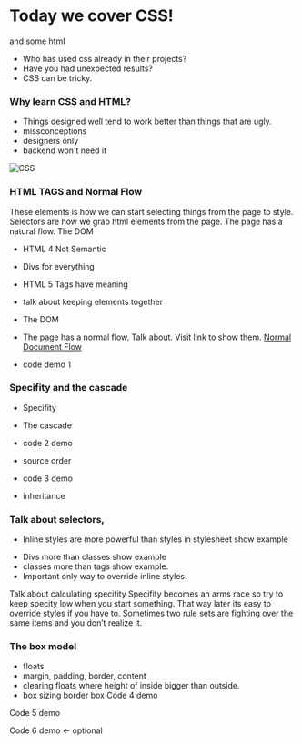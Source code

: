 #  Today we cover CSS!
and some html

* Who has used css already in their projects? 
* Have you had unexpected results?
* CSS can be tricky. 


### Why learn CSS and HTML? 
* Things designed well tend to work better than things that are ugly. 
* missconceptions
* designers only
* backend won't need it

![CSS](https://media.giphy.com/media/KTKhCXdelZg5y/giphy.gif)

### HTML TAGS and Normal Flow
These elements is how we can start selecting things from the page to style. 
Selectors are how we grab html elements from the page.
The page has a natural flow. 
The DOM

* HTML 4 Not Semantic 
* Divs for everything

* HTML 5 Tags have meaning

* talk about keeping elements together
* The DOM


* The page has a normal flow.  Talk about. Visit link to show them.
[Normal Document Flow](https://developer.mozilla.org/en-US/docs/Learn/CSS/CSS_layout/Normal_Flow)

* code demo 1


### Specifity and the cascade
* Specifity
- The cascade
 
- code 2 demo 

- source order

- code 3 demo

- inheritance

### Talk about selectors,

* Inline styles are more powerful than styles in stylesheet show example
- Divs more than classes show example 
- classes more than tags show example. 
- Important only way to override inline styles. 


Talk about calculating specifity 
Specifity becomes an arms race so try to keep specity low when you start something. That way later its easy to override styles if you have to. 
Sometimes two rule sets are fighting over the same items and you don’t realize it.


### The box model 
* floats
* margin, padding, border, content
* clearing floats where height of inside bigger than outside. 
* box sizing border box
Code 4 demo

Code 5 demo

Code 6 demo <- optional 

